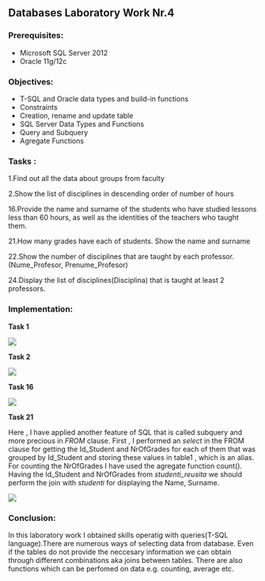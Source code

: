 ## Databases Laboratory Work Nr.4


### Prerequisites:
  - Microsoft SQL Server 2012
  - Oracle 11g/12c

### Objectives:
  - T-SQL and Oracle data types and build-in functions
  - Constraints
  - Creation, rename and update table
  - SQL Server Data Types and Functions
  - Query and Subquery
  - Agregate Functions
  
  
### Tasks : 

1.Find out all the data about groups from faculty  

2.Show the list of disciplines in descending order of number of hours  

16.Provide the name and surname of the students who have studied lessons less than 60 hours,
as well as the identities of the teachers who taught them.

21.How many grades have each of students. Show the name and surname 

22.Show the number of disciplines that are taught by each professor. (Nume_Profesor, Prenume_Profesor) 

24.Display the list of disciplines(Disciplina) that is taught at least 2 professors. 

### Implementation:
**Task 1**  

![](https://github.com/gzaharia/BDC_Labs/blob/master/Laboratory_Work_N4/Screens/Ex1.PNG) 

**Task 2** 

![](https://github.com/gzaharia/BDC_Labs/blob/master/Laboratory_Work_N4/Screens/Ex2.PNG) 

**Task 16**

![](https://github.com/gzaharia/BDC_Labs/blob/master/Laboratory_Work_N4/Screens/Ex16.PNG) 

**Task 21**

Here , I have applied another feature of SQL that is called subquery and more precious in *FROM* clause. First , I performed an *select*
in the FROM clause for getting the  Id_Student and NrOfGrades for each of them that was grouped by Id_Student and storing these values in table1 , which is an alias. For counting the NrOfGrades I have used the agregate function count().
Having the Id_Student and NrOfGrades from *studenti_reusita* we should perform the join with *studenti* for displaying the Name, Surname. 

![](https://github.com/gzaharia/BDC_Labs/blob/master/Laboratory_Work_N4/Screens/Ex21.PNG) 


### Conclusion: 
   In this laboratory work I obtained skills operatig with queries(T-SQL language).There are numerous ways of selecting data 
   from database. Even if the tables do not provide the neccesary information we can obtain through different combinations aka 
   joins between tables. There are also functions which can be perfomed on data e.g. counting, average etc.
